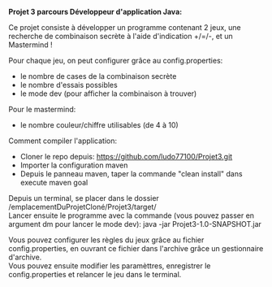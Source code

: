 <b>Projet 3 parcours Développeur d'application Java:</b>

Ce projet consiste à développer un programme contenant 2 jeux, une recherche de combinaison secrète à l'aide d'indication +/=/-, et un Mastermind !

Pour chaque jeu, on peut configurer grâce au config.properties:
- le nombre de cases de la combinaison secrète
- le nombre d'essais possibles
- le mode dev (pour afficher la combinaison à trouver)

Pour le mastermind:
- le nombre couleur/chiffre utilisables (de 4 à 10)

Comment compiler l'application:
- Cloner le repo depuis: https://github.com/ludo77100/Projet3.git
- Importer la configuration maven
- Depuis le panneau maven, taper la commande "clean install" dans execute maven goal

Depuis un terminal, se placer dans le dossier /emplacementDuProjetCloné/Projet3/target/ <br />
Lancer ensuite le programme avec la commande (vous pouvez passer en argument dm pour lancer le mode dev): java -jar Projet3-1.0-SNAPSHOT.jar

Vous pouvez configurer les règles du jeux grâce au fichier config.properties, en ouvrant ce fichier dans l'archive grâce un gestionnaire d'archive.<br />
Vous pouvez ensuite modifier les paramèttres, enregistrer le config.properties et relancer le jeu dans le terminal.